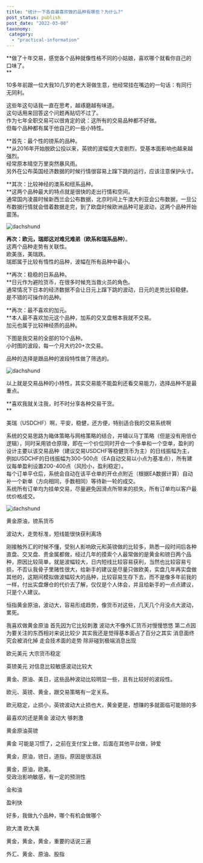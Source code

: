```yaml
---
title: "统计一下各自最喜欢做的品种有哪些？为什么?"
post_status: publish
post_date: "2022-03-08"
taxonomy:
 category: 
  - "practical-information"
---
```


**做了十年交易，感觉各个品种就像性格不同的小姑娘，喜欢哪个就看你自己的口味了。  
**

10多年前跟一位大我10几岁的老大哥做生意，他经常挂在嘴边的一句话：有同行无同利。  

这些年这句话我一直在思考，越琢磨越有味道。  
这句话用来回答这个问题再贴切不过了。  
作为七年全职交易可以很肯定的说：这所有的交易品种都不好做。  
但每个品种都有属于他自己的一些小特性。  

**首先：最个性的镑系的品种。  
**从2016年开始脱欧公投以来，英镑的波幅变大变剧烈，受基本面影响也越来越强烈。  
经常原本晴空万里突然暴风雨。  
另外在公布英国经济数据的时候行情很容易上蹿下跳的运行，应该注意保护头寸。  

**其次：比较神经的澳系和纽系品种。  
**这两个品种最大的特点就是很快的走出行情和空间。  
通常国内凌晨时候新西兰会公布数据，北京时间上午澳大利亚会公布数据，一旦公布数据行情就会借着数据走完，到了欧盘时候欧洲品种可是波动，这两个品种开始震荡。  

![dachshund](https://cdn.fendou.la/funstoutiao/2020/11/221330661.png)

**再次：欧元，瑞郎这对难兄难弟（欧系和瑞系品种）**。  
这两个品种走势有关联性。  
欧美涨，美瑞跌。  
瑞郎属于比较有惰性的品种，波幅在所有品种中最小。  

**再次：稳稳的日系品种。  
**日元作为避险货币，在很多时候充当救火员的角色。  
通常情况下日本的经济数据不会让日元上蹿下跳的波动，日元的走势比较稳健。  
是不错的可操作的品种。  

**再次：最不喜欢的加元。  
**本人最不喜欢加元这个品种，加系的交叉盘根本我就不交易。  
加元也属于比较神经质的品种。  

下图是我交易的全部的10个品种。  
小时图的波段，每一个月大约20+次交易。  

品种的选择是跟品种的波段特性做了筛选的。  

![dachshund](https://cdn.fendou.la/funstoutiao/2020/11/221407239.png)

以上就是交易品种的小特性，其实交易能不能盈利还看交易能力，选择品种不是最重点。  

**喜欢我就关注我，时不时分享各种交易干货。  
**

美瑞（USDCHF）啊，平安，稳健，还方便，特别适合我的交易系统啊

系统的交易思路为箱体策略与网格策略的结合，并辅以马丁策略（但是没有用倍仓逻辑），同时采用锁仓原理，即在一个价位同时开仓一个多单和一个空单，盈利的设计主要以该交易品种（建议交易USDCHF等稳健货币为主）的日线振幅为主，例如USDCHF的日线振幅为300-500点（EA自动交易以小点为基准点），所有建议每单盈利设置200-400点（风险小，盈利稳定）。  
每个订单平仓后，系统会自动在该平仓单的开仓点附近（根据EA数据计算）自动补一个新单（方向相同，手数相同）等待新一轮的成交。  
系统所有订单均为挂单交易，尽量避免因滑点所带来的损失，所有订单均以客户最优价格成交。  
  

![dachshund](https://cdn.fendou.la/funstoutiao/2020/11/145156109.jpg)

黄金原油，镑系货币

波动大，走势标准，短线能很快获利离场

刚接触外汇的时候不懂，受别人影响欧元和英镑做的比较多，熟悉一段时间后各种直盘、交叉盘、贵金属都做，经过几年的摸索个人最常做的是黄金和镑日两个品种，原因比较简单，就是波幅较大，日内短线比较容易获利，当然也比较容易亏损，不否认我骨子里赌性很大，给新手的建议是尽量只做欧美，实盘几年再实盘做其他的，这期间模拟做波幅较大的品种，比较容易生存下去，而不是像多年前我的一样，付出实盘爆仓的代价去了解，仅仅是个人体会，并且给新手的一点点建议，只是个人建议。  

恒指黄金原油，波动大，容易形成趋势，像货币对这些，几天几个月没点大波动，累死。  

我喜欢做黄金原油 首先因为它比较刺激 波动大不像外汇货币对慢慢悠悠 第二点因为要关注的东西相对来说比较少 其实我还是觉得基本面占了百分之其实 消息面终究会被消化掉 走会技术面的走势 除非碰到极端消息出现

欧元美元 大宗货币稳定

英镑美元 对信息比较敏感波动比较大  

黄金、原油、美日，这些品种波动比较明显一些，且有比较好的波段性。  

欧元、英镑、黄金，跟交易策略有一定关系。  

欧元稳定，止损小，英镑波动大止损也大，黄金更是，想赚的多就面临可能赔的多

最喜欢的还是黄金 波动大 够刺激

黄金原油英镑

黄金 可能是习惯了，之前在支付宝上做，后面在其他平台做，钟爱

黄金，原油，镑日，道指，原因是很活跃

黄金，原油，欧美。  
受政治影响敏感，有一定的预测性

金和油

盈利快

好多，我做九个品种，哪个有机会做哪个

欧大澳 欧大美

黄金，黄金，黄金，重要的话说三遍

外汇、黄金、原油、股指
